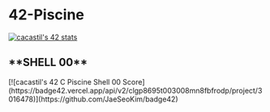 # 42-Piscine
[![cacastil's 42 stats](https://badge42.vercel.app/api/v2/clgp8695t003008mn8fbfrodp/stats?cursusId=9&coalitionId=216)](https://github.com/JaeSeoKim/badge42)

<h2>**SHELL 00**</h2> [![cacastil's 42 C Piscine Shell 00 Score](https://badge42.vercel.app/api/v2/clgp8695t003008mn8fbfrodp/project/3016478)](https://github.com/JaeSeoKim/badge42)
